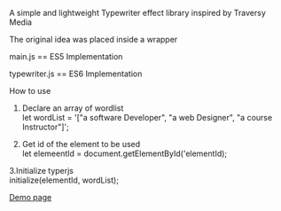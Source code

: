 A simple and lightweight Typewriter effect library inspired by Traversy Media

The original idea was placed inside a wrapper

main.js == ES5 Implementation

typewriter.js == ES6 Implementation

How to use

1. Declare an array of wordlist <br>
let wordList = '["a software Developer", "a web Designer", "a course Instructor"]';

2. Get id of the element to be used <br>
let elemeentId = document.getElementById('elementId);

3.Initialize typerjs <br>
initialize(elementId, wordList);


<a href="https://africana1.github.io/typerjs/" target="_blank">Demo page</a>

